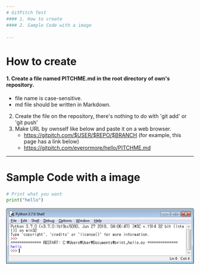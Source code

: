 ```yaml
---
# GitPitch Test
#### 1. How to create
#### 2. Sample Code with a image

---
```

# How to create
#### 1. Create a file named PITCHME.md in the root directory of own's repository.
   - file name is case-sensitive.
   - md file should be written in Markdown.
2. Create the file on the repository, there's nothing to do with 'git add' or 'git push'
3. Make URL by ownself like below and paste it on a web browser.
   - https://gitpitch.com/$USER/$REPO/$BRANCH
(for example, this page has a link below)
   - https://gitpitch.com/everormore/hello/PITCHME.md

---
# Sample Code with a image
```python
# Print what you want
print("hello")
```
![screenshot](/img/screenshot1.png "screenshot")
